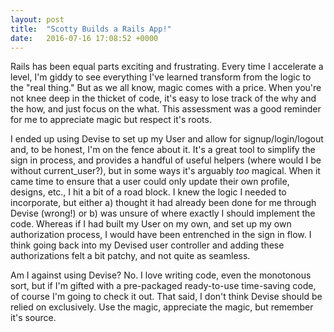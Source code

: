 ```yaml
---
layout: post
title:  "Scotty Builds a Rails App!"
date:   2016-07-16 17:08:52 +0000
---
```



Rails has been equal parts exciting and frustrating. Every time I accelerate a level, I'm giddy to see everything I've learned transform from the logic to the "real thing." But as we all know, magic comes with a price. When you're not knee deep in the thicket of code, it's easy to lose track of the why and the how, and just focus on the what. This assessment was a good reminder for me to appreciate magic but respect it's roots.

I ended up using Devise to set up my User and allow for signup/login/logout and, to be honest, I'm on the fence about it. It's a great tool to simplify the sign in process, and provides a handful of useful helpers (where would I be without current_user?), but in some ways it's arguably *too* magical. When it came time to ensure that a user could only update their own profile, designs, etc., I hit a bit of a road block. I knew the logic I needed to incorporate, but either a) thought it had already been done for me through Devise (wrong!) or b) was unsure of where exactly I should implement the code. Whereas if I had built my User on my own, and set up my own authorization process, I would have been entrenched in the sign in flow. I think going back into my Devised user controller and adding these authorizations felt a bit patchy, and not quite as seamless. 

Am I against using Devise? No. I love writing code, even the monotonous sort, but if I'm gifted with a pre-packaged ready-to-use time-saving code, of course I'm going to check it out. That said, I don't think Devise should be relied on exclusively. Use the magic, appreciate the magic, but remember it's source.

